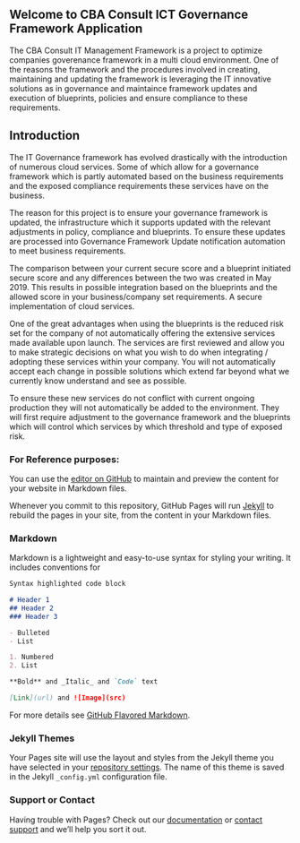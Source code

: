 ## Welcome to CBA Consult ICT Governance Framework Application  

The CBA Consult IT Management Framework is a project to optimize companies goverenance framework in a multi cloud environment. One of the reasons the framework and the procedures involved in creating, maintaining and updating the framework is leveraging the IT innovative solutions as in governance and maintaince framework updates and execution of blueprints, policies and ensure compliance to these requirements.

## Introduction

The IT Governance framework has evolved drastically with the introduction of numerous cloud services. Some of which allow for a governance framework which is partly automated based on the business requirements and the exposed compliance requirements these services have on the business.

The reason for this project is to ensure your governance framework is updated, the infrastructure which it supports updated with the relevant adjustments in policy, compliance and blueprints. To ensure these updates are processed into Governance Framework Update notification automation to meet business requirements.

The comparison between your current secure score and a blueprint initiated secure score and any differences between the two was created in May 2019. This results in possible integration based on the blueprints and the allowed score in your business/company set requirements. A secure implementation of cloud services.

One of the great advantages when using the blueprints is the reduced risk set for the company of not automatically offering the extensive services made available upon launch. The services are first reviewed and allow you to make strategic decisions on what you wish to do when integrating / adopting these services within your company. You will not automatically accept each change in possible solutions which extend far beyond what we currently know understand and see as possible.

To ensure these new services do not conflict with current ongoing production they will not automatically be added to the environment. They will first require adjustment to the governance framework and the blueprints which will control which services by which threshold and type of exposed risk.

### For Reference purposes:

You can use the [editor on GitHub](https://github.com/CBA-Consult/ICT-Governance-Framework-Application/edit/gh-pages/index.md) to maintain and preview the content for your website in Markdown files.

Whenever you commit to this repository, GitHub Pages will run [Jekyll](https://jekyllrb.com/) to rebuild the pages in your site, from the content in your Markdown files.

### Markdown

Markdown is a lightweight and easy-to-use syntax for styling your writing. It includes conventions for

```markdown
Syntax highlighted code block

# Header 1
## Header 2
### Header 3

- Bulleted
- List

1. Numbered
2. List

**Bold** and _Italic_ and `Code` text

[Link](url) and ![Image](src)
```

For more details see [GitHub Flavored Markdown](https://guides.github.com/features/mastering-markdown/).

### Jekyll Themes

Your Pages site will use the layout and styles from the Jekyll theme you have selected in your [repository settings](https://github.com/CBA-Consult/ICT-Governance-Framework-Application/settings). The name of this theme is saved in the Jekyll `_config.yml` configuration file.

### Support or Contact

Having trouble with Pages? Check out our [documentation](https://docs.github.com/categories/github-pages-basics/) or [contact support](https://github.com/contact) and we’ll help you sort it out.
